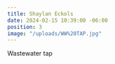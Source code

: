```yaml
---
title: Shaylan Eckols
date: 2024-02-15 10:39:00 -06:00
position: 3
image: "/uploads/WW%20TAP.jpg"
---
```


Wastewater tap